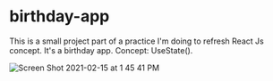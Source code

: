 # birthday-app

This is a small project part of a practice I'm doing to refresh React Js concept. It's a birthday app. 
Concept: UseState().

![Screen Shot 2021-02-15 at 1 45 41 PM](https://user-images.githubusercontent.com/60779542/107930465-75f89380-6f94-11eb-8893-ffa42bd302af.png)
